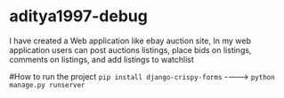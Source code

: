 # aditya1997-debug
I have created a Web application like ebay auction site,
In my web application users can post auctions listings, place bids on listings, comments on listings, and add listings to watchlist

#How to run the project ```pip install django-crispy-forms``` ----> ```python manage.py runserver```
